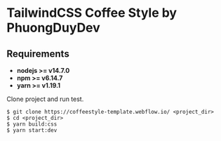 # TailwindCSS Coffee Style by PhuongDuyDev

## Requirements

* **nodejs >= v14.7.0**
* **npm >= v6.14.7**
* **yarn >= v1.19.1**

Clone project and run test.

```
$ git clone https://coffeestyle-template.webflow.io/ <project_dir>
$ cd <project_dir>
$ yarn build:css
$ yarn start:dev
```

